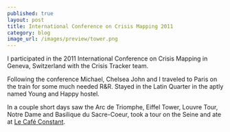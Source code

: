 ```yaml
---
published: true
layout: post
title: International Conference on Crisis Mapping 2011
category: blog
image_url: /images/preview/tower.png
---
```


I participated in the 2011 International Conference on Crisis Mapping in Geneva, Switzerland with the Crisis Tracker team. 

Following the conference Michael, Chelsea John and I traveled to Paris on the train for some much needed R&R. Stayed in the Latin Quarter in the aptly named Young and Happy hostel.

In a couple short days saw the Arc de Triomphe, Eiffel Tower, Louvre Tour, Notre Dame and Basilique du Sacre-Coeur, took a tour on the Seine and ate at [Le Café Constant](http://www.yelp.com/biz/café-constant-paris-2). 
